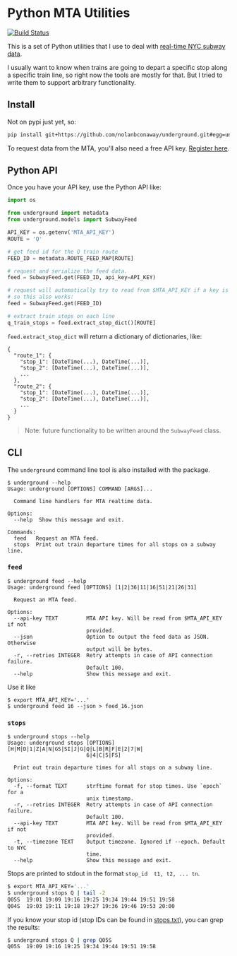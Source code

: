 # Python MTA Utilities

[![Build Status](https://img.shields.io/endpoint.svg?url=https%3A%2F%2Factions-badge.atrox.dev%2Fnolanbconaway%2Funderground%2Fbadge&style=flat)](https://actions-badge.atrox.dev/nolanbconaway/underground/goto)

This is a set of Python utilities that I use to deal with [real-time NYC subway data](https://datamine.mta.info/).

I usually want to know when trains are going to depart a specific stop along a specific train line, so right now the tools are mostly for that. But I tried to write them to support arbitrary functionality.

## Install

Not on pypi just yet, so:

```sh
pip install git+https://github.com/nolanbconaway/underground.git#egg=underground
```

To request data from the MTA, you'll also need a free API key. [Register here](https://datamine.mta.info/user/register).

## Python API



Once you have your API key, use the Python API like:

```python
import os

from underground import metadata
from underground.models import SubwayFeed

API_KEY = os.getenv('MTA_API_KEY')
ROUTE = 'Q'

# get feed id for the Q train route
FEED_ID = metadata.ROUTE_FEED_MAP[ROUTE]

# request and serialize the feed data.
feed = SubwayFeed.get(FEED_ID, api_key=API_KEY)

# request will automatically try to read from $MTA_API_KEY if a key is not provided,
# so this also works:
feed = SubwayFeed.get(FEED_ID)

# extract train stops on each line
q_train_stops = feed.extract_stop_dict()[ROUTE]
```

`feed.extract_stop_dict` will return a dictionary of dictionaries, like:

```
{
  "route_1": {
    "stop_1": [DateTime(...), DateTime(...)],
    "stop_2": [DateTime(...), DateTime(...)],
    ...
  },
  "route_2": {
    "stop_1": [DateTime(...), DateTime(...)],
    "stop_2": [DateTime(...), DateTime(...)],
    ...
  }
}
```

> Note: future functionality to be written around the `SubwayFeed` class.

## CLI

The `underground` command line tool is also installed with the package.

```
$ underground --help                                
Usage: underground [OPTIONS] COMMAND [ARGS]...

  Command line handlers for MTA realtime data.

Options:
  --help  Show this message and exit.

Commands:
  feed   Request an MTA feed.
  stops  Print out train departure times for all stops on a subway line.
```

### `feed`

```
$ underground feed --help
Usage: underground feed [OPTIONS] [1|2|36|11|16|51|21|26|31]

  Request an MTA feed.

Options:
  --api-key TEXT         MTA API key. Will be read from $MTA_API_KEY if not
                         provided.
  --json                 Option to output the feed data as JSON. Otherwise
                         output will be bytes.
  -r, --retries INTEGER  Retry attempts in case of API connection failure.
                         Default 100.
  --help                 Show this message and exit.
```

Use it like

```
$ export MTA_API_KEY='...'
$ underground feed 16 --json > feed_16.json
```

### `stops`

```
$ underground stops --help
Usage: underground stops [OPTIONS] [H|M|D|1|Z|A|N|GS|SI|J|G|Q|L|B|R|F|E|2|7|W|
                         6|4|C|5|FS]

  Print out train departure times for all stops on a subway line.

Options:
  -f, --format TEXT      strftime format for stop times. Use `epoch` for a
                         unix timestamp.
  -r, --retries INTEGER  Retry attempts in case of API connection failure.
                         Default 100.
  --api-key TEXT         MTA API key. Will be read from $MTA_API_KEY if not
                         provided.
  -t, --timezone TEXT    Output timezone. Ignored if --epoch. Default to NYC
                         time.
  --help                 Show this message and exit.
```

Stops are printed to stdout in the format `stop_id  t1, t2, ... tn`.

```sh
$ export MTA_API_KEY='...'
$ underground stops Q | tail -2
Q05S  19:01 19:09 19:16 19:25 19:34 19:44 19:51 19:58
Q04S  19:03 19:11 19:18 19:27 19:36 19:46 19:53 20:00
```

If you know your stop id (stop IDs can be found in [stops.txt](http://web.mta.info/developers/data/nyct/subway/google_transit.zip)), you can grep the results:

```sh
$ underground stops Q | grep Q05S
Q05S  19:09 19:16 19:25 19:34 19:44 19:51 19:58
```
